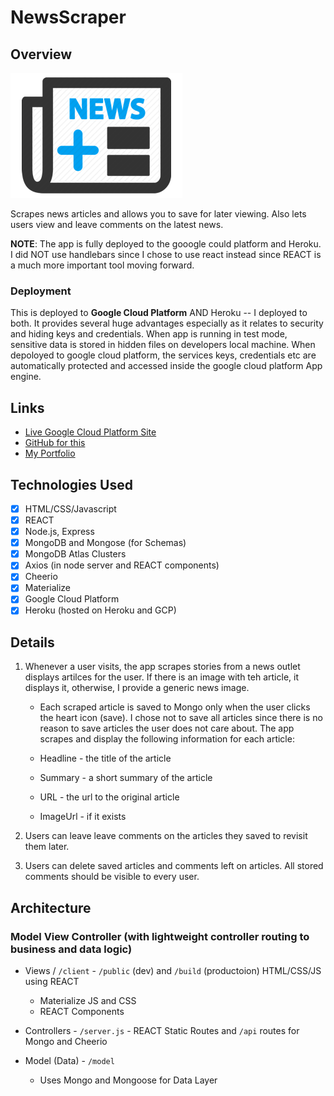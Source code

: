# NewsScraper

## Overview

![NewsScraper](client/public/images/NewsScraper275x200.png)

Scrapes news articles and allows you to save for later viewing.  Also lets users view and leave comments on the latest news. 

**NOTE**:  The app is fully deployed to the gooogle could platform and Heroku.  I did NOT use handlebars since I chose to use react instead since REACT is a much more important tool moving forward.

### Deployment

This is deployed to **Google Cloud Platform** AND Heroku -- I deployed to both.  It provides several huge advantages especially as it relates to security and hiding keys and credentials.  When app is running in test mode, sensitive data is stored in hidden files on developers local machine. When depoloyed to google cloud platform, the services keys, credentials etc are automatically protected and accessed inside the google cloud platform App engine.

## Links

* [Live Google Cloud Platform Site](https://paullinck-newsscraper.appspot.com)
* [GitHub for this](https://github.com/plinck/newsscraper)
* [My Portfolio](https://plinck.github.io/My-Portfolio/)

## Technologies Used

* [x] HTML/CSS/Javascript
* [x] REACT
* [x] Node.js, Express
* [x] MongoDB and Mongose (for Schemas)
* [x] MongoDB Atlas Clusters
* [x] Axios (in node server and REACT components)
* [x] Cheerio
* [x] Materialize
* [x] Google Cloud Platform
* [x] Heroku (hosted on Heroku and GCP)

## Details

  1. Whenever a user visits, the app scrapes stories from a news outlet displays artilces for the user.  If there is an image with teh article, it displays it, otherwise, I provide a generic news image.  
     * Each scraped article is saved to Mongo only when the user clicks the heart icon (save).  I chose not to save all articles since there is no reason to save articles the user does not care about. The app scrapes and display the following information for each article:

     * Headline - the title of the article

     * Summary - a short summary of the article

     * URL - the url to the original article
  
     * ImageUrl - if it exists

  2. Users can leave leave comments on the articles they saved to revisit them later.

  3. Users can delete saved articles and comments left on articles. All stored comments should be visible to every user.

## Architecture

### Model View Controller (with lightweight controller routing to business and data logic)

* Views / `/client` - `/public` (dev) and `/build` (productoion) HTML/CSS/JS using REACT
  * Materialize JS and CSS
  * REACT Components

* Controllers - `/server.js` - REACT Static Routes and `/api` routes for Mongo and Cheerio

* Model (Data) - `/model`
  * Uses Mongo and Mongoose for Data Layer